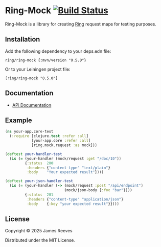 # Ring-Mock [![Build Status](https://github.com/ring-clojure/ring-mock/actions/workflows/test.yml/badge.svg)](https://github.com/ring-clojure/ring-mock/actions/workflows/test.yml)

Ring-Mock is a library for creating [Ring][] request maps for testing
purposes.

[ring]: https://github.com/ring-clojure/ring

## Installation

Add the following dependency to your deps.edn file:

    ring/ring-mock {:mvn/version "0.5.0"}

Or to your Leiningen project file:

    [ring/ring-mock "0.5.0"]

## Documentation

* [API Documentation](https://ring-clojure.github.io/ring-mock/ring.mock.request.html)

## Example

```clojure
(ns your-app.core-test
  (:require [clojure.test :refer :all]
            [your-app.core :refer :all]
            [ring.mock.request :as mock]))

(deftest your-handler-test
  (is (= (your-handler (mock/request :get "/doc/10"))
         {:status  200
          :headers {"content-type" "text/plain"}
          :body    "Your expected result"})))

(deftest your-json-handler-test
  (is (= (your-handler (-> (mock/request :post "/api/endpoint")
                           (mock/json-body {:foo "bar"})))
         {:status  201
          :headers {"content-type" "application/json"}
          :body    {:key "your expected result"}})))
```

## License

Copyright © 2025 James Reeves

Distributed under the MIT License.
